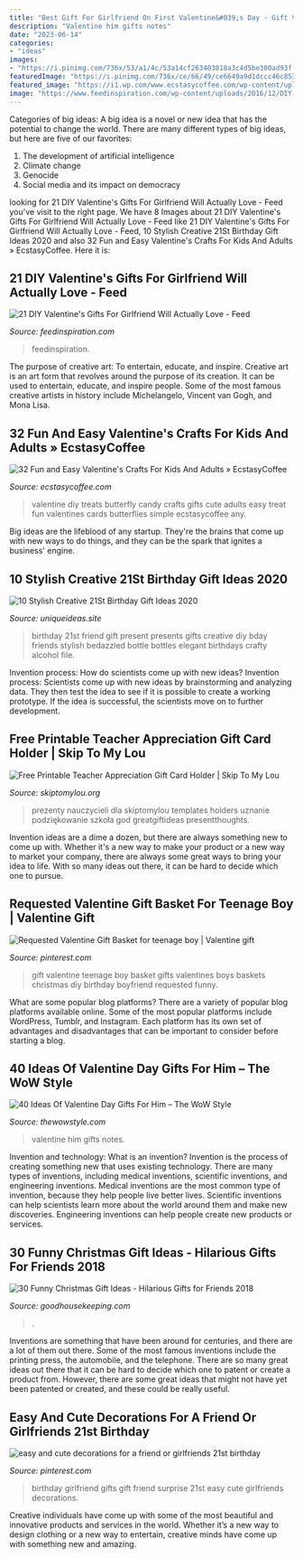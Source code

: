 ```yaml
---
title: "Best Gift For Girlfriend On First Valentine&#039;s Day - Gift Valentine Teenage Boy Basket Gifts Valentines Boys Baskets Christmas Diy Birthday Boyfriend Requested Funny"
description: "Valentine him gifts notes"
date: "2023-06-14"
categories:
- "ideas"
images:
- "https://i.pinimg.com/736x/53/a1/4c/53a14cf263403818a3c4d5be300ad93f--valentine-gift-baskets-valentine-ideas.jpg"
featuredImage: "https://i.pinimg.com/736x/ce/66/49/ce6649a9d1dccc46c8539e3cd1b48c79--birthday-ideas-for-girlfriend-girlfriend-gift.jpg"
featured_image: "https://i1.wp.com/www.ecstasycoffee.com/wp-content/uploads/2016/12/candy-lover.png?resize=640%2C640"
image: "https://www.feedinspiration.com/wp-content/uploads/2016/12/DIY-Valentines-Day-Gifts-1.jpg"
---
```



Categories of big ideas:
A big idea is a novel or new idea that has the potential to change the world. There are many different types of big ideas, but here are five of our favorites: 
1. The development of artificial intelligence 
2. Climate change 
3. Genocide 
4. Social media and its impact on democracy 

	

		
looking for 21 DIY Valentine&#039;s Gifts For Girlfriend Will Actually Love - Feed you've visit to the right page. We have 8 Images about 21 DIY Valentine&#039;s Gifts For Girlfriend Will Actually Love - Feed like 21 DIY Valentine&#039;s Gifts For Girlfriend Will Actually Love - Feed, 10 Stylish Creative 21St Birthday Gift Ideas 2020 and also 32 Fun and Easy Valentine&#039;s Crafts For Kids And Adults » EcstasyCoffee. Here it is:
		
    
## 21 DIY Valentine&#039;s Gifts For Girlfriend Will Actually Love - Feed

<img loading=lazy src="https://www.feedinspiration.com/wp-content/uploads/2016/12/DIY-Valentines-Day-Gifts-1.jpg" onerror="this.onerror=null;this.src='https://tse3.mm.bing.net/th?id=OIP.6AoSvUaS8QURPe7Yd0Yg8wHaLK&amp;pid=15.1';" alt="21 DIY Valentine&#039;s Gifts For Girlfriend Will Actually Love - Feed">

_Source: feedinspiration.com_

>feedinspiration. 

	

The purpose of creative art: To entertain, educate, and inspire.
Creative art is an art form that revolves around the purpose of its creation. It can be used to entertain, educate, and inspire people. Some of the most famous creative artists in history include Michelangelo, Vincent van Gogh, and Mona Lisa.

    
## 32 Fun And Easy Valentine&#039;s Crafts For Kids And Adults » EcstasyCoffee

<img loading=lazy src="https://i1.wp.com/www.ecstasycoffee.com/wp-content/uploads/2016/12/candy-lover.png?resize=640%2C640" onerror="this.onerror=null;this.src='https://tse1.mm.bing.net/th?id=OIP.MweMLE0wfiiR4LwLOyTwZAHaHa&amp;pid=15.1';" alt="32 Fun and Easy Valentine&#039;s Crafts For Kids And Adults » EcstasyCoffee">

_Source: ecstasycoffee.com_

>valentine diy treats butterfly candy crafts gifts cute adults easy treat fun valentines cards butterflies simple ecstasycoffee any. 

	

Big ideas are the lifeblood of any startup. They're the brains that come up with new ways to do things, and they can be the spark that ignites a business' engine.

    
## 10 Stylish Creative 21St Birthday Gift Ideas 2020

<img loading=lazy src="https://www.uniqueideas.site/wp-content/uploads/21st-birthday-present-for-my-best-friend-crafty-pinterest-2.jpg" onerror="this.onerror=null;this.src='https://tse1.mm.bing.net/th?id=OIP.KMdDnsK0j6RT0azgK3wMqQHaJ4&amp;pid=15.1';" alt="10 Stylish Creative 21St Birthday Gift Ideas 2020">

_Source: uniqueideas.site_

>birthday 21st friend gift present presents gifts creative diy bday friends stylish bedazzled bottle bottles elegant birthdays crafty alcohol file. 

	

Invention process: How do scientists come up with new ideas?
Invention process: Scientists come up with new ideas by brainstorming and analyzing data. They then test the idea to see if it is possible to create a working prototype. If the idea is successful, the scientists move on to further development.

    
## Free Printable Teacher Appreciation Gift Card Holder | Skip To My Lou

<img loading=lazy src="https://www.skiptomylou.org/wp-content/uploads/2015/04/teacher-appreciation-gift-card-holder-and-tag-2.jpg" onerror="this.onerror=null;this.src='https://tse1.mm.bing.net/th?id=OIP.IbrgTJQUynDIOOFJq3kJawHaRz&amp;pid=15.1';" alt="Free Printable Teacher Appreciation Gift Card Holder | Skip To My Lou">

_Source: skiptomylou.org_

>prezenty nauczycieli dla skiptomylou templates holders uznanie podziękowanie szkoła god greatgiftideas presentthoughts. 

	

Invention ideas are a dime a dozen, but there are always something new to come up with. Whether it's a new way to make your product or a new way to market your company, there are always some great ways to bring your idea to life. With so many ideas out there, it can be hard to decide which one to pursue.

    
## Requested Valentine Gift Basket For Teenage Boy | Valentine Gift

<img loading=lazy src="https://i.pinimg.com/736x/53/a1/4c/53a14cf263403818a3c4d5be300ad93f--valentine-gift-baskets-valentine-ideas.jpg" onerror="this.onerror=null;this.src='https://tse3.mm.bing.net/th?id=OIP.e5csXrFf10Ud5wzr_9TDQgAAAA&amp;pid=15.1';" alt="Requested Valentine Gift Basket for teenage boy | Valentine gift">

_Source: pinterest.com_

>gift valentine teenage boy basket gifts valentines boys baskets christmas diy birthday boyfriend requested funny. 

	

What are some popular blog platforms?
There are a variety of popular blog platforms available online. Some of the most popular platforms include WordPress, Tumblr, and Instagram. Each platform has its own set of advantages and disadvantages that can be important to consider before starting a blog.

    
## 40 Ideas Of Valentine Day Gifts For Him – The WoW Style

<img loading=lazy src="http://thewowstyle.com/wp-content/uploads/2014/12/love-notes.jpg" onerror="this.onerror=null;this.src='https://tse4.mm.bing.net/th?id=OIP.br_HjHkC0S0LadGM7O4qLAHaJ3&amp;pid=15.1';" alt="40 Ideas Of Valentine Day Gifts For Him – The WoW Style">

_Source: thewowstyle.com_

>valentine him gifts notes. 

	

Invention and technology: What is an invention?
Invention is the process of creating something new that uses existing technology. There are many types of inventions, including medical inventions, scientific inventions, and engineering inventions. Medical inventions are the most common type of invention, because they help people live better lives. Scientific inventions can help scientists learn more about the world around them and make new discoveries. Engineering inventions can help people create new products or services.

    
## 30 Funny Christmas Gift Ideas - Hilarious Gifts For Friends 2018

<img loading=lazy src="https://hips.hearstapps.com/vader-prod.s3.amazonaws.com/1541711615-nothing-box-1541711580.jpg?crop=0.242xw:0.363xh;0.384xw,0.287xh&amp;resize=480:*" onerror="this.onerror=null;this.src='https://tse3.mm.bing.net/th?id=OIP.7IbiAK6MzYwzDgaukw8p1QHaLH&amp;pid=15.1';" alt="30 Funny Christmas Gift Ideas - Hilarious Gifts for Friends 2018">

_Source: goodhousekeeping.com_

>. 

	

Inventions are something that have been around for centuries, and there are a lot of them out there. Some of the most famous inventions include the printing press, the automobile, and the telephone. There are so many great ideas out there that it can be hard to decide which one to patent or create a product from. However, there are some great ideas that might not have yet been patented or created, and these could be really useful.

    
## Easy And Cute Decorations For A Friend Or Girlfriends 21st Birthday

<img loading=lazy src="https://i.pinimg.com/736x/ce/66/49/ce6649a9d1dccc46c8539e3cd1b48c79--birthday-ideas-for-girlfriend-girlfriend-gift.jpg" onerror="this.onerror=null;this.src='https://tse1.mm.bing.net/th?id=OIP.E4HVbTf8b7TVLw5BsuFOVQHaJ3&amp;pid=15.1';" alt="easy and cute decorations for a friend or girlfriends 21st birthday">

_Source: pinterest.com_

>birthday girlfriend gifts gift friend surprise 21st easy cute girlfriends decorations. 

	

Creative individuals have come up with some of the most beautiful and innovative products and services in the world. Whether it’s a new way to design clothing or a new way to entertain, creative minds have come up with something new and amazing.

